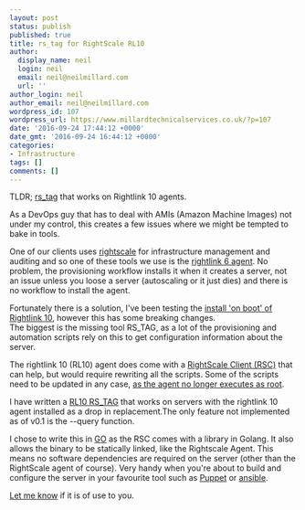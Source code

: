 ```yaml
---
layout: post
status: publish
published: true
title: rs_tag for RightScale RL10
author:
  display_name: neil
  login: neil
  email: neil@neilmillard.com
  url: ''
author_login: neil
author_email: neil@neilmillard.com
wordpress_id: 107
wordpress_url: https://www.millardtechnicalservices.co.uk/?p=107
date: '2016-09-24 17:44:12 +0000'
date_gmt: '2016-09-24 16:44:12 +0000'
categories:
- Infrastructure
tags: []
comments: []
---
```

<p>TLDR; <a href="https://github.com/neilmillard/rl10-rs_tag">rs_tag</a> that works on Rightlink 10 agents.</p>
<p>As a DevOps guy that has to deal with AMIs (Amazon Machine Images) not under my control, this creates a few issues where we might be tempted to bake in tools.</p>
<p>One of our clients uses <a href="https://www.rightscale.com/">rightscale</a> for infrastructure management and auditing and so one of these tools we use is the <a href="https://docs.rightscale.com/rl6/rl6_using.html">rightlink 6 agent</a>. No problem, the provisioning workflow installs it when it creates a server, not an issue unless you loose a server (autoscaling or it just dies) and there is no workflow to install the agent.</p>
<p>Fortunately there is a solution, I've been testing the <a href="https://docs.rightscale.com/rl10/reference/10.5.2/rl10_install_at_boot.html">install 'on boot' of Rightlink 10</a>, however this has some breaking changes.<br />
The biggest is the missing tool RS_TAG, as a lot of the provisioning and automation scripts rely on this to get configuration information about the server.</p>
<p>The rightlink 10 (RL10) agent does come with a <a href="https://github.com/rightscale/rsc/tree/master">RightScale Client (RSC)</a> that can help, but would require rewriting all the scripts. Some of the scripts need to be updated in any case, <a href="https://docs.rightscale.com/rl10/reference/10.5.2/rl10_non_root.html">as the agent no longer executes as root</a>.</p>
<p>I have written a <a href="https://github.com/neilmillard/rl10-rs_tag">RL10 RS_TAG</a> that works on servers with the rightlink 10 agent installed as a&nbsp;drop in replacement.The only feature not implemented as of v0.1 is the --query function.</p>
<p>I chose to write this&nbsp;in <a href="https://golang.org/">GO</a>&nbsp;as the RSC comes with a library in Golang. It also allows the binary to be statically linked, like the Rightscale Agent. This means no software dependencies are required on the server (other than the RightScale agent of course). Very handy when you're about to build and configure the server in your favourite tool such as <a href="https://puppet.com/">Puppet</a>&nbsp;or <a href="https://www.ansible.com/">ansible</a>.</p>
<p><a href="/contact/index.html">Let me know</a> if it is of use to you.</p>
